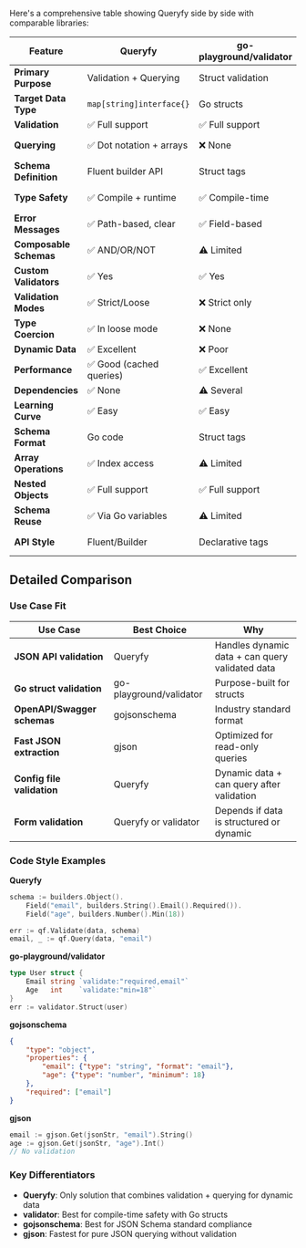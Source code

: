 Here's a comprehensive table showing Queryfy side by side with comparable libraries:

| Feature | **Queryfy** | **go-playground/validator** | **gojsonschema** | **tidwall/gjson** |
|---------|------------|----------------------------|------------------|-------------------|
| **Primary Purpose** | Validation + Querying | Struct validation | JSON Schema validation | JSON querying |
| **Target Data Type** | `map[string]interface{}` | Go structs | JSON/maps | JSON strings |
| **Validation** | ✅ Full support | ✅ Full support | ✅ Full support | ❌ None |
| **Querying** | ✅ Dot notation + arrays | ❌ None | ❌ None | ✅ Advanced paths |
| **Schema Definition** | Fluent builder API | Struct tags | JSON Schema | N/A |
| **Type Safety** | ✅ Compile + runtime | ✅ Compile-time | ⚠️ Runtime only | ⚠️ Runtime only |
| **Error Messages** | ✅ Path-based, clear | ✅ Field-based | ✅ JSON pointer | N/A |
| **Composable Schemas** | ✅ AND/OR/NOT | ⚠️ Limited | ✅ Full JSON Schema | N/A |
| **Custom Validators** | ✅ Yes | ✅ Yes | ⚠️ Via regex/format | N/A |
| **Validation Modes** | ✅ Strict/Loose | ❌ Strict only | ⚠️ Depends on schema | N/A |
| **Type Coercion** | ✅ In loose mode | ❌ None | ⚠️ Limited | ✅ Automatic |
| **Dynamic Data** | ✅ Excellent | ❌ Poor | ✅ Good | ✅ Excellent |
| **Performance** | ✅ Good (cached queries) | ✅ Excellent | ⚠️ Moderate | ✅ Excellent |
| **Dependencies** | ✅ None | ⚠️ Several | ⚠️ Several | ✅ None |
| **Learning Curve** | ✅ Easy | ✅ Easy | ❌ Complex | ✅ Easy |
| **Schema Format** | Go code | Struct tags | JSON/YAML | N/A |
| **Array Operations** | ✅ Index access | ⚠️ Limited | ✅ Full | ✅ Advanced |
| **Nested Objects** | ✅ Full support | ✅ Full support | ✅ Full support | ✅ Full support |
| **Schema Reuse** | ✅ Via Go variables | ⚠️ Limited | ✅ Via $ref | N/A |
| **API Style** | Fluent/Builder | Declarative tags | Configuration | Function calls |

## Detailed Comparison

### **Use Case Fit**

| Use Case | Best Choice | Why |
|----------|-------------|-----|
| **JSON API validation** | Queryfy | Handles dynamic data + can query validated data |
| **Go struct validation** | go-playground/validator | Purpose-built for structs |
| **OpenAPI/Swagger schemas** | gojsonschema | Industry standard format |
| **Fast JSON extraction** | gjson | Optimized for read-only queries |
| **Config file validation** | Queryfy | Dynamic data + can query after validation |
| **Form validation** | Queryfy or validator | Depends if data is structured or dynamic |

### **Code Style Examples**

**Queryfy**
```go
schema := builders.Object().
    Field("email", builders.String().Email().Required()).
    Field("age", builders.Number().Min(18))

err := qf.Validate(data, schema)
email, _ := qf.Query(data, "email")
```

**go-playground/validator**
```go
type User struct {
    Email string `validate:"required,email"`
    Age   int    `validate:"min=18"`
}
err := validator.Struct(user)
```

**gojsonschema**
```json
{
    "type": "object",
    "properties": {
        "email": {"type": "string", "format": "email"},
        "age": {"type": "number", "minimum": 18}
    },
    "required": ["email"]
}
```

**gjson**
```go
email := gjson.Get(jsonStr, "email").String()
age := gjson.Get(jsonStr, "age").Int()
// No validation
```

### **Key Differentiators**

- **Queryfy**: Only solution that combines validation + querying for dynamic data
- **validator**: Best for compile-time safety with Go structs
- **gojsonschema**: Best for JSON Schema standard compliance
- **gjson**: Fastest for pure JSON querying without validation
